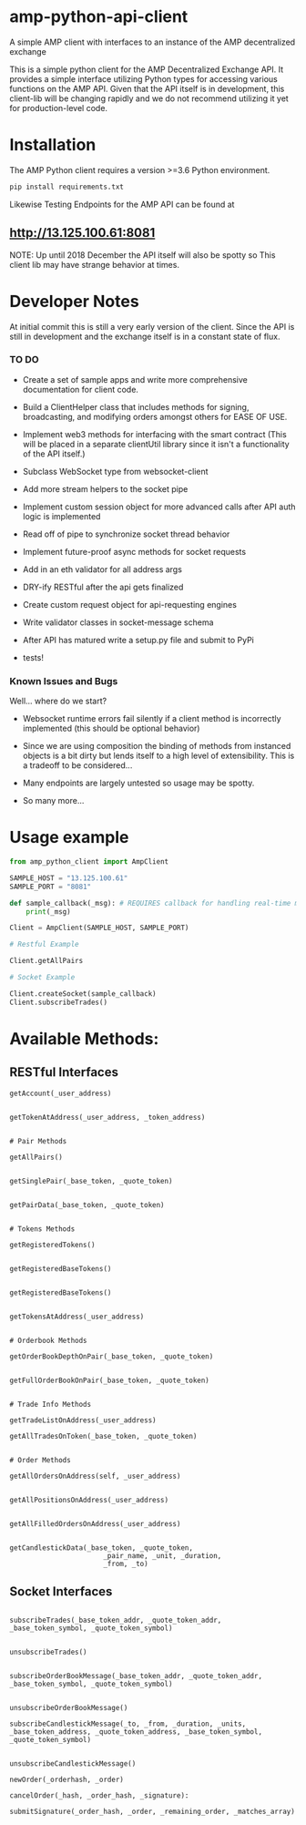 # amp-python-api-client
A simple AMP client with interfaces to an instance of the AMP decentralized exchange

This is a simple python client for the AMP Decentralized Exchange API.
It provides a simple interface utilizing Python types for accessing
various functions on the AMP API.  Given that the API itself is in
development, this client-lib will be changing rapidly and we do not
recommend utilizing it yet for production-level code.

# Installation
The AMP Python client requires a version >=3.6 Python environment.  

```python
pip install requirements.txt
```

Likewise Testing Endpoints for the AMP API can be found at

## http://13.125.100.61:8081

NOTE: Up until 2018 December the API itself will also be spotty so This
client lib may have strange behavior at times.

# Developer Notes

At initial commit this is still a very early version of the client.  Since the
API is still in development and the exchange itself is in a constant state of
flux.

### TO DO



* Create a set of sample apps and write more comprehensive documentation for
client code.

* Build a ClientHelper class that includes methods for signing, broadcasting, and modifying orders amongst others for EASE OF USE.

* Implement web3 methods for interfacing with the smart contract (This will
  be placed in a separate clientUtil library since it isn't a functionality of the API itself.)

* Subclass WebSocket type from websocket-client

* Add more stream helpers to the socket pipe

* Implement custom session object for more advanced calls after API auth logic is implemented

* Read off of pipe to synchronize socket thread behavior

* Implement future-proof async methods for socket requests

* Add in an eth validator for all address args

* DRY-ify RESTful after the api gets finalized

* Create custom request object for  api-requesting engines

* Write validator classes in socket-message schema

* After API has matured write a setup.py file and submit to PyPi

* tests!


### Known Issues and Bugs

Well... where do we start?

* Websocket runtime errors fail silently if a client method is incorrectly implemented (this should be optional behavior)

* Since we are using composition the binding of methods from instanced objects is a bit dirty but lends itself to a high level of extensibility.  This is a tradeoff to be considered...

* Many endpoints are largely untested so usage may be spotty.

* So many more...

# Usage example

```python
from amp_python_client import AmpClient

SAMPLE_HOST = "13.125.100.61"
SAMPLE_PORT = "8081"

def sample_callback(_msg): # REQUIRES callback for handling real-time messages from socket
    print(_msg)

Client = AmpClient(SAMPLE_HOST, SAMPLE_PORT)

# Restful Example

Client.getAllPairs

# Socket Example

Client.createSocket(sample_callback)
Client.subscribeTrades()
```


# Available Methods:

## RESTful Interfaces

```
getAccount(_user_address)


getTokenAtAddress(_user_address, _token_address)


# Pair Methods

getAllPairs()


getSinglePair(_base_token, _quote_token)


getPairData(_base_token, _quote_token)


# Tokens Methods

getRegisteredTokens()


getRegisteredBaseTokens()


getRegisteredBaseTokens()


getTokensAtAddress(_user_address)


# Orderbook Methods

getOrderBookDepthOnPair(_base_token, _quote_token)


getFullOrderBookOnPair(_base_token, _quote_token)


# Trade Info Methods

getTradeListOnAddress(_user_address)

getAllTradesOnToken(_base_token, _quote_token)


# Order Methods

getAllOrdersOnAddress(self, _user_address)


getAllPositionsOnAddress(_user_address)


getAllFilledOrdersOnAddress(_user_address)


getCandlestickData(_base_token, _quote_token,
                       _pair_name, _unit, _duration,
                       _from, _to)

```


## Socket Interfaces


```

subscribeTrades(_base_token_addr, _quote_token_addr, _base_token_symbol, _quote_token_symbol)


unsubscribeTrades()


subscribeOrderBookMessage(_base_token_addr, _quote_token_addr, _base_token_symbol, _quote_token_symbol)


unsubscribeOrderBookMessage()

subscribeCandlestickMessage(_to, _from, _duration, _units, _base_token_address, _quote_token_address, _base_token_symbol, _quote_token_symbol)


unsubscribeCandlestickMessage()

newOrder(_orderhash, _order)

cancelOrder(_hash, _order_hash, _signature):

submitSignature(_order_hash, _order, _remaining_order, _matches_array)
```
